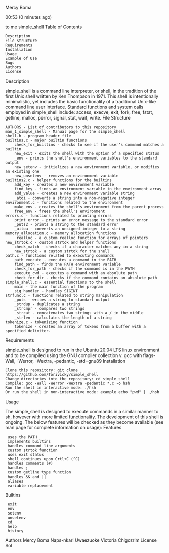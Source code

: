 Mercy Boma
	
00:53 (0 minutes ago)
	
to me
 simple_shell
Table of Contents

    Description
    File Structure
    Requirements
    Installation
    Usage
    Example of Use
    Bugs
    Authors
    License

Description

simple_shell is a command line interpreter, or shell, in the tradition of the first Unix shell written by Ken Thompson in 1971. This shell is intentionally minimalistic, yet includes the basic functionality of a traditional Unix-like command line user interface. Standard functions and system calls employed in simple_shell include: access, execve, exit, fork, free, fstat, getline, malloc, perror, signal, stat, wait, write.
File Structure

    AUTHORS - List of contributors to this repository
    man_1_simple_shell - Manual page for the simple_shell
    shell.h - program header file
    builtins.c - major builtin functions
        check_for_builtins - checks to see if the user's command matches a builtin
        new_exit - exits the shell with the option of a specified status
        _env - prints the shell's environment variables to the standard output
        new_setenv - initializes a new environment variable, or modifies an existing one
        new_unsetenv - removes an environment variable
    builtins2.c - helper functions for the builtins
        add_key - creates a new environment variable
        find_key - finds an environment variable in the environment array
        add_value - creates a new environment variable string
        _atoi - converts a string into a non-negative integer
    environment.c - functions related to the environment
        make_env - creates the shell's environment from the parent process
        free_env - frees the shell's environment
    errors.c - functions related to printing errors
        print_error - prints an error message to the standard error
        _puts2 - prints a string to the standard error
        _uitoa - converts an unsigned integer to a string
    memory_allocation.c - memory allocation functions
        _realloc - a custom realloc function for arrays of pointers
    new_strtok.c - custom strtok and helper functions
        check_match - checks if a character matches any in a string
        new_strtok - a custom strtok for the shell
    path.c - functions related to executing commands
        path_execute - executes a command in the PATH
        find_path - finds the PATH environment variable
        check_for_path - checks if the command is in the PATH
        execute_cwd - executes a command with an absolute path
        check_for_dir - checks if the command contains an absolute path
    simple_shell.c - essential functions to the shell
        main - the main function of the program
        sig_handler - handles SIGINT
    strfunc.c - functions related to string manipulation
        _puts - writes a string to standart output
        _strdup - duplicates a string
        _strcmpr - compares two strings
        _strcat - concatenates two strings with a / in the middle
        _strlen - calculates the length of a string
    tokenize.c - tokenizing function
        tokenize - creates an array of tokens from a buffer with a specified delimiter.
Requirements

simple_shell is designed to run in the Ubuntu 20.04 LTS linux environment and to be compiled using the GNU compiler collection v. gcc with flags-Wall, -Werror, -Wextra, -pedantic, -std=gnu89
Installation

    Clone this repository: git clone https://github.com/Torivicky/simple_shell 
    Change directories into the repository: cd simple_shell
    Compile: gcc -Wall -Werror -Wextra -pedantic *.c -o hsh
    Run the shell in interactive mode: ./hsh
    Or run the shell in non-interactive mode: example echo "pwd" | ./hsh

Usage

The simple_shell is designed to execute commands in a similar manner to sh, however with more limited functionality. The development of this shell is ongoing. The below features will be checked as they become available (see man page for complete information on usage):
Features

     uses the PATH
     implements builtins
     handles command line arguments
     custom strtok function
     uses exit status
     shell continues upon Crtl+C (^C)
     handles comments (#)
     handles ;
     custom getline type function
     handles && and ||
     aliases
     variable replacement

Builtins

     exit
     env
     setenv
     unsetenv
     cd
     help
     history
Authors
Mercy Boma Naps-nkari
Uwaezuoke Victoria Chigozrim
License  
Sol
